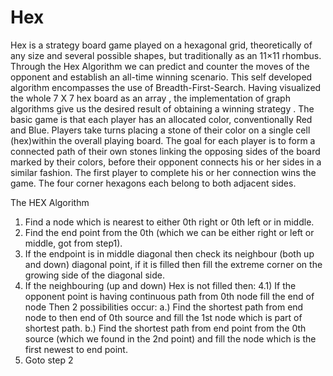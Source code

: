 # Hex
Hex is a strategy board game played on a hexagonal grid, theoretically of any size and several possible shapes, but traditionally as an 11×11 rhombus.
Through the Hex Algorithm we can predict and counter the moves of the opponent and establish an all-time winning scenario. 
This self developed algorithm encompasses the use of Breadth-First-Search. Having visualized the whole 7 X 7 hex board as an array , 
the implementation of graph algorithms give us the desired result of obtaining a winning strategy . The basic game is that each player has an allocated color,
conventionally Red and Blue. Players take turns placing a stone of their color on a single cell (hex)within the overall playing board.
The goal for each player is to form a connected path of their own stones linking the opposing sides of the board marked by their colors,
before their opponent connects his or her sides in a similar fashion. The first player to complete his or her connection wins the game. 
The four corner hexagons each belong to both adjacent sides.

The HEX Algorithm
1. Find a node which is nearest to either 0th right or 0th left or in middle.
2. Find the end point from the 0th (which we can be either right or left or middle, got from step1).
3. If the endpoint is in middle diagonal then check its neighbour (both up and down) diagonal point, if it is filled then fill the extreme corner on the growing side of the diagonal side.
4. If the neighbouring (up and down) Hex is not filled then:
4.1) If the opponent point is having continuous path from 0th node fill the end of node
Then 2 possibilities occur:
a.) Find the shortest path from end node to then end of 0th source and fill the 1st node which is part of shortest path.
b.) Find the shortest path from end point from the 0th source (which we found in the 2nd point) and fill the node which is the first newest to end point.
5. Goto step 2

